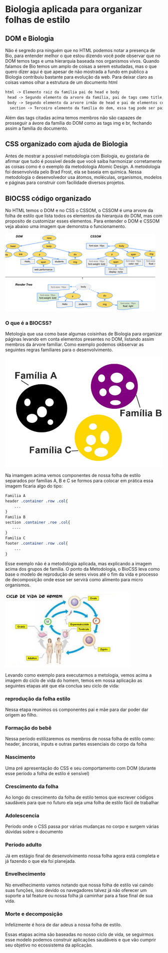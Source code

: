 # Biologia aplicada para organizar folhas de estilo 

## DOM e Biologia

Não é segredo pra ninguém que no HTML podemos notar a presença de Bio, para entender melhor o que estou dizendo você pode observar que no DOM temos tags e uma hierarquia baseada nos organismos vivos. Quando falamos de Bio temos um amplo de coisas a serem estudadas, mas o que quero dizer aqui é que apesar de não mostrada a fundo em publico a Biologia contribuiu bastante para evolução da web. Para deixar claro as coisas vamos olhar a estrutura de um documento html
``` html
html -> Elemento raiz da família pai de head e body
 head -> Segundo elemento da arvore da família, pai de tags como title, link e meta tags  
 body -> Segundo elemento da arvore irmão de head e pai de elementos como divs, âncoras entre outras tags
  section -> Terceiro elemento da família do dom, essa tag pode ser pai de várias tags como divs, âncoras, iframes e etc
```
 Além das tags citadas acima temos membros não são capazes de prosseguir a ávore da família do DOM como as tags img e br, fechando assim a família do documento. 


## CSS organizado com ajuda de Biologia

 Antes de mostrar a possível metodologia com Biologia, eu gostaria de afirmar que tudo é possível desde que você saiba harmonizar corretamente as coisas como é o exemplo da metodologia Atomic Design. A metodologia foi desenvolvida pelo Brad Frost, ela se baseia em química. Nessa metodologia o desenvolvedor usa átomos, moléculas, organismos, modelos e páginas para construir com facilidade diversos projetos.  

## BIOCSS código organizado

No HTML temos o DOM e no CSS o CSSOM, o CSSOM é uma arvore da folha de estilo que lista todos os elementos da hierarquia do DOM, mas com proposito de customizar esses elementos. Para entender o DOM e CSSOM veja abaixo uma imagem que demonstra o funcionamento.

![dom e CSSOM](domcssom.png)

### O que é a BIOCSS?

 Metologia que usa como base algumas coisinhas de Biologia para organizar páginas levando em conta elementos presentes no DOM, listando assim membros da árvore famíliar. Como exemplo podemos okbservar as seguintes regras familiares para o desenvolvimento.

 ![componentes familia](familiaComponentes.jpg)

 Na imamgem acima vemos componentes de nossa folha de estilo separados por famílias A, B e C se formos para colocar em prática essa imagem ficaria algo do tipo:

 ```CSS
 Familia A
 header .container .row .col{
     ...
 } 
 Familia B 
 section .container .roe .col{
    ....
 }
 Familia C
 footer .container .row .col{
     ...
 }
``` 
Esse exemplo não é a metodologia aplicada, mas explicando a imagem acima dos grupos de família. O ponto da Metodologia, o BioCSS leva como base o modelo de reprodução de seres vivos até o fim da vida e processo de decomposição onde esse ser servirá como alimento para micro organismos.

![ciclo-de-vida-humano](ciclo-de-vida.jpg)

Levando como exemplo para executarmos a metologia, vemos acima a imagem do ciclo de vida do homem, temos em nossa aplicação as seguintes etapas até que ela conclua seu ciclo de vida: 

### reprodução da folha estilo 
Nessa etapa reunimos os componentes pai e mãe para dar poder dar origem ao filho.
### Formação do bebê 
Nessa período estilizaremos os membros de nossa folha de estilo como: header, äncoras, inputs e outras partes essenciais do corpo da folha
### Nascimento
Uma pré apresentação do CSS e seu comportamento com DOM (durante esse período a folha de estilo é sensível)
### Crescimento da folha 
Ao longo do crescimento da folha de estilo temos que escrever códigos saudáveis para que no futuro ela seja uma folha de estilo fácil de trabalhar
### Adolescencia
Período onde o CSS passa por várias mudanças no corpo e surgem várias dúvidas sobre o documento
### Período adulto 
Já em estágio final de desenvolvimento nossa folha agora está completa e já fazendo o que ela foi planejada.
### Envelhecimento 
No envelhecimento vamos notando que nossa folha de estilo vai caindo suas funções, isso devido os navegadores talvez já não oferecer um suporte a tal feature ou nossa folha já caminhar para a fase final de sua vida.
### Morte e decomposição
Infelizmente é hora de dar adeus a nossa folha de estilo. 

 Essas etapas acima são baseadas no nosso ciclo de vida, se seguirmos esse modelo podemos construir aplicações saudáveis e que vão cumprir seu objetivo no ecossistema da aplicação.



